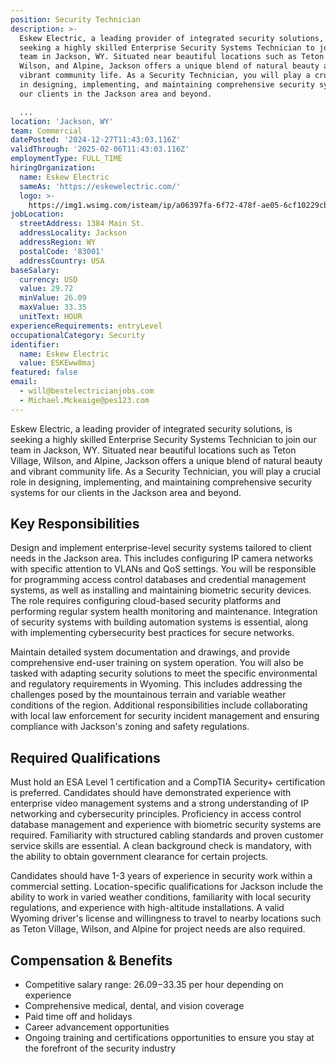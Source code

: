 ```yaml
---
position: Security Technician
description: >-
  Eskew Electric, a leading provider of integrated security solutions, is
  seeking a highly skilled Enterprise Security Systems Technician to join our
  team in Jackson, WY. Situated near beautiful locations such as Teton Village,
  Wilson, and Alpine, Jackson offers a unique blend of natural beauty and
  vibrant community life. As a Security Technician, you will play a crucial role
  in designing, implementing, and maintaining comprehensive security systems for
  our clients in the Jackson area and beyond.

  ...
location: 'Jackson, WY'
team: Commercial
datePosted: '2024-12-27T11:43:03.116Z'
validThrough: '2025-02-06T11:43:03.116Z'
employmentType: FULL_TIME
hiringOrganization:
  name: Eskew Electric
  sameAs: 'https://eskewelectric.com/'
  logo: >-
    https://img1.wsimg.com/isteam/ip/a06397fa-6f72-478f-ae05-6cf10229cbc5/blob-b5037f9.png/:/rs=w:501,h:400,cg:true,m/cr=w:501,h:400/qt=q:95
jobLocation:
  streetAddress: 1384 Main St.
  addressLocality: Jackson
  addressRegion: WY
  postalCode: '83001'
  addressCountry: USA
baseSalary:
  currency: USD
  value: 29.72
  minValue: 26.09
  maxValue: 33.35
  unitText: HOUR
experienceRequirements: entryLevel
occupationalCategory: Security
identifier:
  name: Eskew Electric
  value: ESKEww8maj
featured: false
email:
  - will@bestelectricianjobs.com
  - Michael.Mckeaige@pes123.com
---
```




Eskew Electric, a leading provider of integrated security solutions, is seeking a highly skilled Enterprise Security Systems Technician to join our team in Jackson, WY. Situated near beautiful locations such as Teton Village, Wilson, and Alpine, Jackson offers a unique blend of natural beauty and vibrant community life. As a Security Technician, you will play a crucial role in designing, implementing, and maintaining comprehensive security systems for our clients in the Jackson area and beyond.

## Key Responsibilities
Design and implement enterprise-level security systems tailored to client needs in the Jackson area. This includes configuring IP camera networks with specific attention to VLANs and QoS settings. You will be responsible for programming access control databases and credential management systems, as well as installing and maintaining biometric security devices. The role requires configuring cloud-based security platforms and performing regular system health monitoring and maintenance. Integration of security systems with building automation systems is essential, along with implementing cybersecurity best practices for secure networks.

Maintain detailed system documentation and drawings, and provide comprehensive end-user training on system operation. You will also be tasked with adapting security solutions to meet the specific environmental and regulatory requirements in Wyoming. This includes addressing the challenges posed by the mountainous terrain and variable weather conditions of the region. Additional responsibilities include collaborating with local law enforcement for security incident management and ensuring compliance with Jackson's zoning and safety regulations.

## Required Qualifications
Must hold an ESA Level 1 certification and a CompTIA Security+ certification is preferred. Candidates should have demonstrated experience with enterprise video management systems and a strong understanding of IP networking and cybersecurity principles. Proficiency in access control database management and experience with biometric security systems are required. Familiarity with structured cabling standards and proven customer service skills are essential. A clean background check is mandatory, with the ability to obtain government clearance for certain projects.

Candidates should have 1-3 years of experience in security work within a commercial setting. Location-specific qualifications for Jackson include the ability to work in varied weather conditions, familiarity with local security regulations, and experience with high-altitude installations. A valid Wyoming driver's license and willingness to travel to nearby locations such as Teton Village, Wilson, and Alpine for project needs are also required.

## Compensation & Benefits
- Competitive salary range: $26.09-$33.35 per hour depending on experience
- Comprehensive medical, dental, and vision coverage
- Paid time off and holidays
- Career advancement opportunities
- Ongoing training and certifications opportunities to ensure you stay at the forefront of the security industry